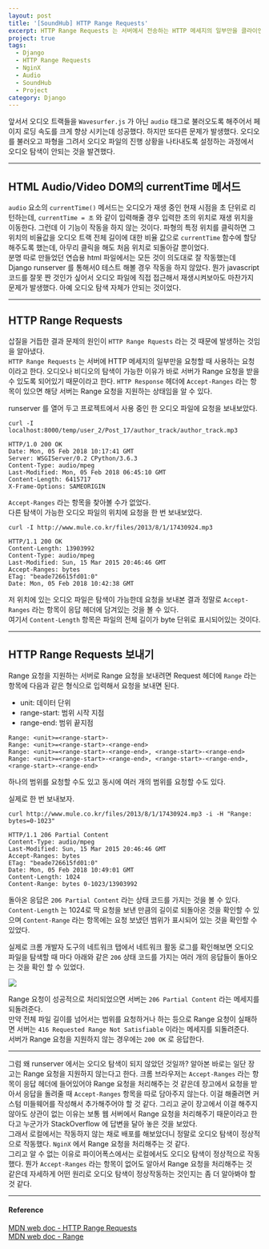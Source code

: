 ```yaml
---
layout: post
title: '[SoundHub] HTTP Range Requests'
excerpt: HTTP Range Requests 는 서버에서 전송하는 HTTP 메세지의 일부만을 클라이언트에 전달하는 것을 가능하게 한다. 이런 분할된 요청은 대용량의 미디어 전송이나 파일 다운로드를 처리하는데 유용하며, 미디어의 탐색을 가능하게 한다.
project: true
tags:
  - Django
  - HTTP Range Requests
  - NginX
  - Audio
  - SoundHub
  - Project
category: Django
---
```


앞서서 오디오 트랙들을 `Wavesurfer.js` 가 아닌 `audio` 태그로 불러오도록 해주어서 페이지 로딩 속도를 크게 향상 시키는데 성공했다. 하지만 또다른 문제가 발생했다. 오디오를 불러오고 파형을 그려서 오디오 파일의 진행 상황을 나타내도록 설정하는 과정에서 오디오 탐색이 안되는 것을 발견했다.  

- - -

## HTML Audio/Video DOM의 currentTime 메서드

`audio` 요소의 `currentTime()` 메서드는 오디오가 재생 중인 현재 시점을 초 단위로 리턴하는데, `currentTime = 초` 와 같이 입력해줄 경우 입력한 초의 위치로 재생 위치을 이동한다. 그런데 이 기능이 작동을 하지 않는 것이다. 파형의 특정 위치를 클릭하면 그 위치의 비율값을 오디오 트랙 전체 길이에 대한 비율 값으로 `currentTime` 함수에 할당해주도록 했는데, 아무리 클릭을 해도 처음 위치로 되돌아갈 뿐이었다.  
분명 따로 만들었던 연습용 html 파일에서는 모든 것이 의도대로 잘 작동했는데 Django runserver 를 통해서0 테스트 해볼 경우 작동을 하지 않았다. 뭔가 javascript 코드를 잘못 짠 것인가 싶어서 오디오 파일에 직접 접근해서 재생시켜보아도 마찬가지 문제가 발생했다. 아예 오디오 탐색 자체가 안되는 것이었다.

- - -

## HTTP Range Requests

삽질을 거듭한 결과 문제의 원인이 `HTTP Range Rquests` 라는 것 때문에 발생하는 것임을 알아냈다.  
`HTTP Range Requests` 는 서버에 HTTP 메세지의 일부만을 요청할 때 사용하는 요청이라고 한다. 오디오나 비디오의 탐색이 가능한 이유가 바로 서버가 Range 요청을 받을 수 있도록 되어있기 때문이라고 한다. `HTTP Response` 헤더에 `Accept-Ranges` 라는 항목이 있으면 해당 서버는 Range 요청을 지원하는 상태임을 알 수 있다.  

runserver 를 열어 두고 프로젝트에서 사용 중인 한 오디오 파일에 요청을 보내보았다.  

```
curl -I localhost:8000/temp/user_2/Post_17/author_track/author_track.mp3
```

```
HTTP/1.0 200 OK
Date: Mon, 05 Feb 2018 10:17:41 GMT
Server: WSGIServer/0.2 CPython/3.6.3
Content-Type: audio/mpeg
Last-Modified: Mon, 05 Feb 2018 06:45:10 GMT
Content-Length: 6415717
X-Frame-Options: SAMEORIGIN
```

`Accept-Ranges` 라는 항목을 찾아볼 수가 없었다.  
다른 탐색이 가능한 오디오 파일의 위치에 요청을 한 번 보내보았다.  

```
curl -I http://www.mule.co.kr/files/2013/8/1/17430924.mp3               
```
```
HTTP/1.1 200 OK
Content-Length: 13903992
Content-Type: audio/mpeg
Last-Modified: Sun, 15 Mar 2015 20:46:46 GMT
Accept-Ranges: bytes
ETag: "beade726615fd01:0"
Date: Mon, 05 Feb 2018 10:42:38 GMT
```

저 위치에 있는 오디오 파일은 탐색이 가능한데 요청을 보내본 결과 정말로 `Accept-Ranges` 라는 항목이 응답 헤더에 담겨있는 것을 볼 수 있다.  
여기서 `Content-Length` 항목은 파일의 전체 길이가 byte 단위로 표시되어있는 것이다.

- - -

## HTTP Range Requests 보내기

Range 요청을 지원하는 서버로 Range 요청을 보내려면 Request 헤더에 `Range` 라는 항목에 다음과 같은 형식으로 입력해서 요청을 보내면 된다.  

- unit: 데이터 단위
- range-start: 범위 시작 지점
- range-end: 범위 끝지점

```
Range: <unit>=<range-start>-
Range: <unit>=<range-start>-<range-end>
Range: <unit>=<range-start>-<range-end>, <range-start>-<range-end>
Range: <unit>=<range-start>-<range-end>, <range-start>-<range-end>, <range-start>-<range-end>
```

하나의 범위를 요청할 수도 있고 동시에 여러 개의 범위를 요청할 수도 있다.  

실제로 한 번 보내보자.  

```
curl http://www.mule.co.kr/files/2013/8/1/17430924.mp3 -i -H "Range: bytes=0-1023"
```
```
HTTP/1.1 206 Partial Content
Content-Type: audio/mpeg
Last-Modified: Sun, 15 Mar 2015 20:46:46 GMT
Accept-Ranges: bytes
ETag: "beade726615fd01:0"
Date: Mon, 05 Feb 2018 10:49:01 GMT
Content-Length: 1024
Content-Range: bytes 0-1023/13903992
```

돌아온 응답은 `206 Partial Content` 라는 상태 코드를 가지는 것을 볼 수 있다.  
`Content-Length` 는 1024로 딱 요청을 보낸 만큼의 길이로 되돌아온 것을 확인할 수 있으며 `Content-Range` 라는 항목에는 요청 보냈던 범위가 표시되어 있는 것을 확인할 수 있었다.  

실제로 크롬 개발자 도구의 네트워크 탭에서 네트워크 활동 로그를 확인해보면 오디오 파일을 탐색할 때 마다 아래와 같은 `206` 상태 코드를 가지는 여러 개의 응답들이 돌아오는 것을 확인 할 수 있었다.  

<image src="/img/http/range.png"></image>  


Range 요청이 성공적으로 처리되었으면 서버는 `206 Partial Content` 라는 메세지를 되돌려준다.  
만약 전체 파일 길이를 넘어서는 범위를 요청하거나 하는 등으로 Range 요청이 실패하면 서버는 `416 Requested Range Not Satisfiable` 이라는 메세지를 되돌려준다.  
서버가 Range 요청을 지원하지 않는 경우에는 `200 OK` 로 응답한다.  


- - -

그럼 왜 runserver 에서는 오디오 탐색이 되지 않았던 것일까? 알아본 바로는 일단 장고는 Range 요청을 지원하지 않는다고 한다. 크롬 브라우저는 `Accept-Ranges` 라는 항목이 응답 헤더에 들어있어야 Range 요청을 처리해주는 것 같은데 장고에서 요청을 받아서 응답을 돌려줄 때 `Accept-Ranges` 항목을 따로 담아주지 않는다. 이걸 해줄려면 커스텀 미들웨어를 작성해서 추가해주어야 할 것 같다. 그리고 굳이 장고에서 이걸 해주지 않아도 상관이 없는 이유는 보통 웹 서버에서 Range 요청을 처리해주기 때문이라고 한다고 누군가가 StackOverflow 에 답변을 달아 놓은 것을 보았다.  
그래서 로컬에서는 작동하지 않는 채로 배포를 해보았더니 정말로 오디오 탐색이 정상적으로 작동했다. `NginX` 에서 Range 요청을 처리해주는 것 같다.  
그리고 알 수 없는 이유로 파이어폭스에서는 로컬에서도 오디오 탐색이 정상적으로 작동했다. 뭔가 `Accept-Ranges` 라는 항목이 없어도 알아서 Range 요청을 처리해주는 것 같은데 자세하게 어떤 원리로 오디오 탐색이 정상작동하는 것인지는 좀 더 알아봐야 할 것 같다.  


- - -

#### Reference

[MDN web doc - HTTP Range Requests](https://developer.mozilla.org/en-US/docs/Web/HTTP/Range_requests)  
[MDN web doc - Range](https://developer.mozilla.org/en-US/docs/Web/HTTP/Headers/Range)